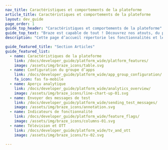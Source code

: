 ```yaml
---
nav_title: Caractéristiques et comportements de la plateforme
article_title: Caractéristiques et comportements de la plateforme
layout: dev_guide
page_order: 1
guide_top_header: "Caractéristiques et comportements de la plateforme"
guide_top_text: "Braze est capable de tout ! Découvrez nos atouts, du point de vue d’un développeur !"
description: "Cette page d’accueil répertorie les fonctionnalités et les comportements de la plateforme, tels que la configuration du groupe d’apps, l’aperçu analytique, l’envoi de messages de test, les indicateurs de fonctionnalité, la TV et l’OTT !"

guide_featured_title: "Section Articles"
guide_featured_list:
  - name: Caractéristiques de la plateforme
    link: /docs/developer_guide/platform_wide/platform_features/
    image: /assets/img/braze_icons/table.svg
  - name: Configuration du groupe d’apps
    link: /docs/developer_guide/platform_wide/app_group_configuration/
    fa_icon: fas fa-mobile
  - name: Aperçu analytique
    link: /docs/developer_guide/platform_wide/analytics_overview/
    image: /assets/img/braze_icons/line-chart-up-01.svg
  - name: Envoyer des messages de test
    link: /docs/developer_guide/platform_wide/sending_test_messages/
    image: /assets/img/braze_icons/annotation.svg
  - name: Indicateurs de fonctionnalité
    link: /docs/developer_guide/platform_wide/feature_flags/
    image: /assets/img/braze_icons/columns-01.svg
  - name: Télévision et OTT
    link: /docs/developer_guide/platform_wide/tv_and_ott
    image: /assets/img/braze_icons/tv-02.svg

---
```

